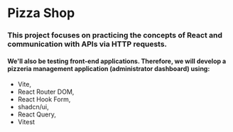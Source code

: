 # Pizza Shop

### This project focuses on practicing the concepts of React and communication with APIs via HTTP requests.
#### We'll also be testing front-end applications. Therefore, we will develop a pizzeria management application (administrator dashboard) using: 
* Vite, 
* React Router DOM, 
* React Hook Form, 
* shadcn/ui, 
* React Query, 
* Vitest
